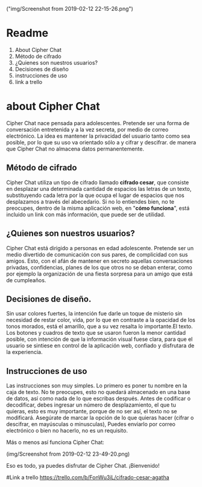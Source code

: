 ("img/Screenshot from 2019-02-12 22-15-26.png")<br>
# Readme

 1. About Cipher Chat
 2. Método de cifrado 
 3. ¿Quienes son nuestros usuarios?
 4. Decisiones de diseño
 5. instrucciones de uso
 6. link a trello

# about Cipher Chat

Cipher Chat nace pensada para adolescentes. Pretende ser una forma de conversación entretenida y a la vez secreta, por medio de correo electrónico. 
La idea es mantener la privacidad del usuario tanto como sea posible, por lo que su uso va orientado sólo a y cifrar y descifrar. de manera que Cipher Chat no almacena datos permanentemente.

## Método de cifrado

Cipher Chat utiliza un tipo de cifrado llamado **cifrado cesar**, que consiste en desplazar una determinada cantidad de espacios las letras de un texto, substituyendo cada letra por la que ocupa el lugar de espacios que nos desplazamos a través del abecedario.
Si no lo entiendes bien, no te preocupes, dentro de la misma aplicación web, en "**cómo funciona**", está incluido un link con más información, que puede ser de utilidad. 


## ¿Quienes son nuestros usuarios?

Cipher Chat está dirigido a personas en edad adolescente. Pretende ser un medio divertido de comunicación con sus pares, de complicidad con sus amigos. Esto, con el afán de mantener en secreto aquellas conversaciones privadas, confidencias, planes de los que otros no se deban enterar, como por ejemplo la organización de una fiesta sorpresa para un amigo que está de cumpleaños. 

## Decisiones de diseño.

Sin usar colores fuertes, la intención fue darle un toque de misterio sin necesidad de restar color, vida, por lo que en contraste a la opacidad de los tonos morados, está el amarillo, que a su vez resalta lo importante.El texto.
Los botones y cuadros de texto que se usaron fueron la menor cantidad posible, con intención de que la información visual fuese clara, para que el usuario se sintiese en control de la aplicación web, confiado y disfrutara de la experiencia.

## Instrucciones de uso

Las instrucciones son muy simples. Lo primero es poner tu nombre en la caja de texto. No te preocupes, esto no quedará almacenado en una base de datos, así como nada de lo que escribas después.
Antes de codificar o decodificar, debes ingresar un número de desplazamiento, el que tu quieras, esto es muy importante, porque de no ser así, el texto no se modificará. Asegúrate de marcar la opción de lo que quieras hacer (cifrar o descifrar, en mayúsculas o minusculas), Puedes enviarlo por correo electrónico o bien no hacerlo, no es un requisito.

Más o menos así funciona Cipher Chat:

(img/Screenshot from 2019-02-12 23-49-20.png)

Eso es todo, ya puedes disfrutar de Cipher Chat. ¡Bienvenido!

#Link a trello
https://trello.com/b/FonWu3iL/cifrado-cesar-agatha